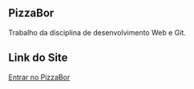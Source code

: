 ## PizzaBor
Trabalho da disciplina de desenvolvimento Web e Git.

## Link do Site

<a href="https://diegoftozetto.github.io/web-pizzabor/">Entrar no PizzaBor</a>


